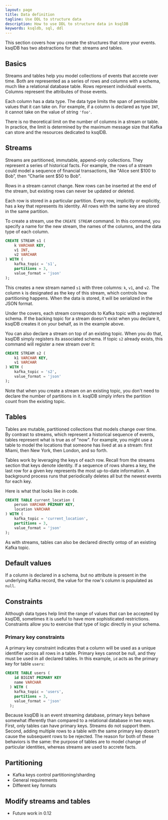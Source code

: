 ```yaml
---
layout: page
title: Data definition
tagline: Use DDL to structure data 
description: How to use DDL to structure data in ksqlDB
keywords: ksqldb, sql, ddl
---
```


This section covers how you create the structures that store your events. ksqlDB has two abstractions for that: streams and tables.

## Basics

Streams and tables help you model collections of events that accrete over time. Both are represented as a series of rows and columns with a schema, much like a relational database table. Rows represent individual events. Columns represent the attributes of those events.

Each column has a data type. The data type limits the span of permissible values that it can take on. For example, if a column is declared as type `INT`, it cannot take on the value of string `'foo'`.

There is no theoretical limit on the number of columns in a stream or table. In practice, the limit is determined by the maximum message size that Kafka can store and the resources dedicated to ksqlDB.

## Streams

Streams are partitioned, immutable, append-only collections. They represent a series of historical facts. For example, the rows of a stream could model a sequence of financial transactions, like "Alice sent $100 to Bob”, then “Charlie sent $50 to Bob".

Rows in a stream cannot change. New rows can be inserted at the end of the stream, but existing rows can never be updated or deleted.

Each row is stored in a particular partition. Every row, implicitly or explicitly, has a key that represents its identity. All rows with the same key are stored in the same partition.

To create a stream, use the `CREATE STREAM` command. In this command, you specify a name for the new stream, the names of the columns, and the data type of each column.

```sql
CREATE STREAM s1 (
    k VARCHAR KEY,
    v1 INT,
    v2 VARCHAR
) WITH (
    kafka_topic = 's1',
    partitions = 3,
    value_format = 'json'
);
```

This creates a new stream named `s1` with three columns: `k`, `v1`, and `v2`. The column `k` is designated as the key of this stream, which controls how partitioning happens. When the data is stored, it will be serialized in the JSON format.

Under the covers, each stream corresponds to Kafka topic with a registered schema. If the backing topic for a stream doesn't exist when you declare it, ksqlDB creates it on your behalf, as in the example above.

You can also declare a stream on top of an existing topic. When you do that, ksqlDB simply registers its associated schema. If topic `s2` already exists, this command will register a new stream over it:

```sql
CREATE STREAM s2 (
    k1 VARCHAR KEY,
    v1 VARCHAR
) WITH (
    kafka_topic = 's2',
    value_format = 'json'
);
```

Note that when you create a stream on an existing topic, you don't need to declare the number of partitions in it. ksqlDB simply infers the partition count from the existing topic.

## Tables

Tables are mutable, partitioned collections that models change over time. By contrast to streams, which represent a historical sequence of events, tables represent what is true as of "now". For example, you might use a table to model the locations that someone has lived at as a stream: first Miami, then New York, then London, and so forth.

Tables work by leveraging the keys of each row. Recall from the streams section that keys denote identity. If a sequence of rows shares a key, the last row for a given key represents the most up-to-date information. A background process runs that periodically deletes all but the newest events for each key.

Here is what that looks like in code.

```sql
CREATE TABLE current_location (
    person VARCHAR PRIMARY KEY,
    location VARCHAR
) WITH (
    kafka_topic = 'current_location',
    partitions = 3,
    value_format = 'json'
);
```

As with streams, tables can also be declared directly ontop of an existing Kafka topic.

## Default values

If a column is declared in a schema, but no attribute is present in the underlying Kafka record, the value for the row's column is populated as `null`.

## Constraints

Although data types help limit the range of values that can be accepted by ksqlDB, sometimes it is useful to have more sophisticated restrictions. Constraints allow you to exercise that type of logic directly in your schema.

### Primary key constraints

A primary key constraint indicates that a column will be used as a unique identifier across all rows in a table. Primary keys cannot be null, and they must be used in all declared tables. In this example, `id` acts as the primary key for table `users`:

```sql
CREATE TABLE users (
    id BIGINT PRIMARY KEY
    name VARCHAR
  ) WITH (
    kafka_topic = 'users',
    partitions = 3,
    value_format = 'json'
  );
```

Because ksqlDB is an event streaming database, primary keys behave somewhat ifferently than compared to a relational database in two ways. First, only tables can have primary keys. Streams do not support them. Second, adding multiple rows to a table with the same primary key doesn't cause the subsequent rows to be rejected. The reason for both of these behaviors is the same: the purpose of tables are to model change of particular identities, whereas streams are used to accrete facts.

## Partitioning

- Kafka keys control partitioning/sharding
- General requirements
- Different key formats

## Modify streams and tables

- Future work in 0.12